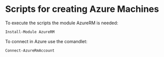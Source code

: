 # Scripts for creating Azure Machines

To execute the scripts the module AzureRM is needed:

```powershell
Install-Module AzureRM
```

To connect in Azure use the comandlet:

```powershell
Connect-AzureRmAccount
```
